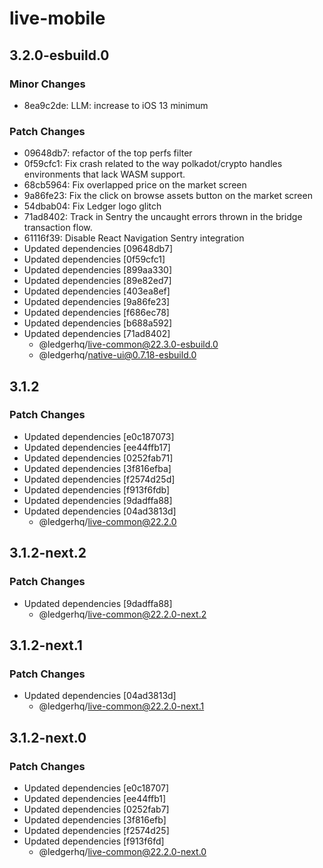 # live-mobile

## 3.2.0-esbuild.0

### Minor Changes

- 8ea9c2de: LLM: increase to iOS 13 minimum

### Patch Changes

- 09648db7: refactor of the top perfs filter
- 0f59cfc1: Fix crash related to the way polkadot/crypto handles environments that lack WASM support.
- 68cb5964: Fix overlapped price on the market screen
- 9a86fe23: Fix the click on browse assets button on the market screen
- 54dbab04: Fix Ledger logo glitch
- 71ad8402: Track in Sentry the uncaught errors thrown in the bridge transaction flow.
- 61116f39: Disable React Navigation Sentry integration
- Updated dependencies [09648db7]
- Updated dependencies [0f59cfc1]
- Updated dependencies [899aa330]
- Updated dependencies [89e82ed7]
- Updated dependencies [403ea8ef]
- Updated dependencies [9a86fe23]
- Updated dependencies [f686ec78]
- Updated dependencies [b688a592]
- Updated dependencies [71ad8402]
  - @ledgerhq/live-common@22.3.0-esbuild.0
  - @ledgerhq/native-ui@0.7.18-esbuild.0

## 3.1.2

### Patch Changes

- Updated dependencies [e0c187073]
- Updated dependencies [ee44ffb17]
- Updated dependencies [0252fab71]
- Updated dependencies [3f816efba]
- Updated dependencies [f2574d25d]
- Updated dependencies [f913f6fdb]
- Updated dependencies [9dadffa88]
- Updated dependencies [04ad3813d]
  - @ledgerhq/live-common@22.2.0

## 3.1.2-next.2

### Patch Changes

- Updated dependencies [9dadffa88]
  - @ledgerhq/live-common@22.2.0-next.2

## 3.1.2-next.1

### Patch Changes

- Updated dependencies [04ad3813d]
  - @ledgerhq/live-common@22.2.0-next.1

## 3.1.2-next.0

### Patch Changes

- Updated dependencies [e0c18707]
- Updated dependencies [ee44ffb1]
- Updated dependencies [0252fab7]
- Updated dependencies [3f816efb]
- Updated dependencies [f2574d25]
- Updated dependencies [f913f6fd]
  - @ledgerhq/live-common@22.2.0-next.0
